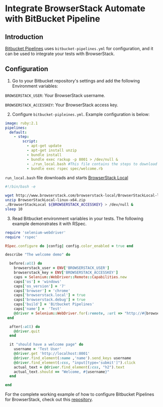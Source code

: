 # Integrate BrowserStack Automate with BitBucket Pipeline

## Introduction
[Bitbucket Pipelines](https://bitbucket.org/product/features/pipelines?utm_source=browserstack&utm_medium=press-release&utm_campaign=bitbucket_bitbucket-pipelines) uses `bitbucket-pipelines.yml` for configuration, and it can be used to integrate your tests with BrowserStack.

## Configuration

1. Go to your Bitbucket repository's settings and add the following Environment variables:

  `BROWSERSTACK_USER`: Your BrowserStack username.

  `BROWSERSTACK_ACCESSKEY`: Your BrowserStack access key.

2. Configure `bitbucket-pipleines.yml`. Example configuration is below:

```yml
image: ruby:2.1
pipelines:
  default:
    - step:
        script:
          - apt-get update
          - apt-get install unzip
          - bundle install
          - bundle exec rackup -p 8001 > /dev/null &
          - ./run_local.bash #This file contains the steps to download and run BrowserStack Local
          - bundle exec rspec spec/welcome.rb
```

`run_local.bash` file downloads and starts [BrowserStack Local](https://www.browserstack.com/local-testing#command-line)

```bash
#!/bin/bash -e

wget http://www.browserstack.com/browserstack-local/BrowserStackLocal-linux-x64.zip
unzip BrowserStackLocal-linux-x64.zip
./BrowserStackLocal ${BROWSERSTACK_ACCESSKEY} > /dev/null &
sleep 10
```

3. Read Bitbucket environment variables in your tests. The following example demonstrates it with RSpec.

```ruby
require 'selenium-webdriver'
require 'rspec'

RSpec.configure do |config| config.color_enabled = true end

describe "The welcome demo" do

  before(:all) do
    browserstack_user = ENV['BROWSERSTACK_USER']
    browserstack_key = ENV['BROWSERSTACK_ACCESSKEY']
    caps = Selenium::WebDriver::Remote::Capabilities.new
    caps['os'] = 'windows'
    caps['os_version'] = '7'
    caps['browser'] = 'chrome'
    caps['browserstack.local'] = true
    caps['browserstack.debug'] = true
    caps['build'] = 'Bitbucket Pipelines'
    caps['name'] =  'Test'
    @driver = Selenium::WebDriver.for(:remote, :url => "http://#{browserstack_user}:#{browserstack_key}@hub-cloud.browserstack.com/wd/hub", :desired_capabilities => caps)
 end

  after(:all) do
    @driver.quit
  end

  it "should have a welcome page" do
    username = 'Test User'
    @driver.get 'http://localhost:8001'
    @driver.find_element(:name ,'name').send_keys username
    @driver.find_element(:css, "input[type='submit']").click
    actual_text = @driver.find_element(:css, "h2").text
    actual_text.should == "Welcome, #{username}"
  end

end
```

For the complete working example of how to configure Bitbucket Pipelines for BrowserStack, check out this [repository](https://bitbucket.org/browserstack/bitbucket-pipelines).
